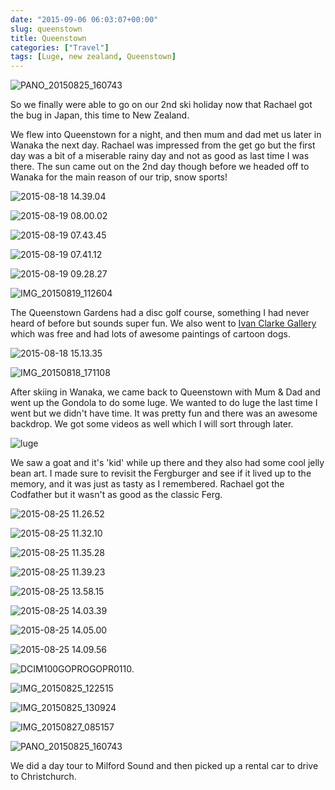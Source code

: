 ```yaml
---
date: "2015-09-06 06:03:07+00:00"
slug: queenstown
title: Queenstown
categories: ["Travel"]
tags: [Luge, new zealand, Queenstown]
---
```


![PANO_20150825_160743](pano_20150825_160743.jpg)

So we finally were able to go on our 2nd ski holiday now that Rachael got the bug in Japan, this time to New Zealand.

We flew into Queenstown for a night, and then mum and dad met us later in Wanaka the next day. Rachael was impressed from the get go but the first day was a bit of a miserable rainy day and not as good as last time I was there. The sun came out on the 2nd day though before we headed off to Wanaka for the main reason of our trip, snow sports!

![2015-08-18 14.39.04](2015-08-18-14-39-04.jpg)

![2015-08-19 08.00.02](2015-08-19-08-00-02.jpg)

![2015-08-19 07.43.45](2015-08-19-07-43-45.jpg)

![2015-08-19 07.41.12](2015-08-19-07-41-12.jpg)

![2015-08-19 09.28.27](2015-08-19-09-28-27.jpg)

![IMG_20150819_112604](img_20150819_112604.jpg)

The Queenstown Gardens had a disc golf course, something I had never heard of before but sounds super fun. We also went to [Ivan Clarke Gallery](http://www.ivanclarkegallery.com/gallery_directory.html) which was free and had lots of awesome paintings of cartoon dogs.

![2015-08-18 15.13.35](2015-08-18-15-13-35.jpg)

![IMG_20150818_171108](img_20150818_171108.jpg)

After skiing in Wanaka, we came back to Queenstown with Mum & Dad and went up the Gondola to do some luge. We wanted to do luge the last time I went but we didn't have time. It was pretty fun and there was an awesome backdrop. We got some videos as well which I will sort through later.

![luge](luge.jpg)

We saw a goat and it's 'kid' while up there and they also had some cool jelly bean art. I made sure to revisit the Fergburger and see if it lived up to the memory, and it was just as tasty as I remembered. Rachael got the Codfather but it wasn't as good as the classic Ferg.

![2015-08-25 11.26.52](2015-08-25-11-26-52.jpg)

![2015-08-25 11.32.10](2015-08-25-11-32-10.jpg)

![2015-08-25 11.35.28](2015-08-25-11-35-28.jpg)

![2015-08-25 11.39.23](2015-08-25-11-39-23.jpg)

![2015-08-25 13.58.15](2015-08-25-13-58-15.jpg)

![2015-08-25 14.03.39](2015-08-25-14-03-39.jpg)

![2015-08-25 14.05.00](2015-08-25-14-05-00.jpg)

![2015-08-25 14.09.56](2015-08-25-14-09-56.jpg)

![DCIM100GOPROGOPR0110.](gopr0110.jpg)

![IMG_20150825_122515](img_20150825_122515.jpg)

![IMG_20150825_130924](img_20150825_130924.jpg)

![IMG_20150827_085157](img_20150827_085157.jpg)

![PANO_20150825_160743](pano_20150825_160743.jpg)

We did a day tour to Milford Sound and then picked up a rental car to drive to Christchurch.
